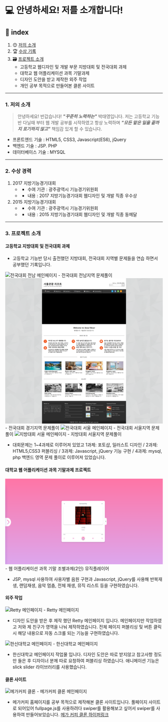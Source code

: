 # **💻 안녕하세요! 저를 소개합니다!**


## 📜 index
1. 😊 [저의 소개](#1-저의-소개)
2. 🏆 [수상 기록](#2-수상-기록)
3. 🗃️ [프로젝트 소개](#3-프로젝트-소개)
    - 고등학교 웹디자인 및 개발 부문 지방대회 및 전국대회 과제
    - 대학교 웹 어플리케이션 과목 기말과제
    - 디자인 도안을 받고 제작한 외주 작업
    - 개인 공부 목적으로 만들어본 클론 사이트
-----

### 1. 저의 소개

> 안녕하세요! 반갑습니다! ***"꾸준히 노력하는"*** 박태영입니다.
> 저는 고등학교 기능반 다닐때 부터 웹 개발 공부를 시작하였고 항상 노력하며 ***"모든 맡은 일을 끝까지 포기하지 않고"*** 책임감 있게 할 수 있습니다.   
- 프론트엔드 기술 : HTML5, CSS3, Javascript(ES6), jQuery
- 백엔드 기술 : JSP. PHP
- 데이터베이스 기술 : MYSQL

-----

### 2. 수상 경력

1. 2017 지방기능경기대회
    - * 수여 기관 : 광주광역시 기능경기위원회
    - * 내용 : 2017 지방기능경기대회 웹디자인 및 개발 직종 우수상
2. 2015 지방기능경기대회
    - * 수여 기관 : 광주광역시 기능경기위원회
    - * 내용 : 2015 지방기능경기대회 웹디자인 및 개발 직종 동메달

-----

### 3. 프로젝트 소개

#### 고등학교 지방대회 및 전국대회 과제

- 고등학교 기능반 당시 출전했던 지방대회, 전국대회 지역별 문제들을 연습 하면서 공부했던 기록입니다.

<img  src="images/전국대회(전남).png" alt="전국대회 전남 메인페이지" />
  - 전국대회 전남지역 문제풀이
<img  src="images/전국대회(경기).png" alt="전국대회 경기 메인페이지" />
  - 전국대회 경기지역 문제풀이
<img  src="images/전국대회(서울).png" alt="전국대회 서울 메인페이지" />
  - 전국대회 서울지역 문제풀이
<img  src="images/지방대회(서울).png" alt="지방대회 서울 메인페이지" />
  - 지방대회 서울지역 문제풀이

* 대회문제는 1~4과제로 이루어져 있었고 1과제: 포토샵, 일러스트 디자인 / 2과제: HTML5,CSS3 퍼블리싱 / 3과제:  Javascript, jQuery 기능 구현 / 4과제: mysql, php 백엔드 영역 문제 풀이로 이루어져 있었습니다.

#### 대학교 웹 어플리케이션 과목 기말과제 프로젝트
<img  src="images/뮤직플레이어 메인.png" alt="뮤직플레이어 메인페이지" />
 - 웹 어플리케이션 과목 기말 조별과제(2인) 뮤직플레이어

* JSP, mysql 사용하여 사용자별 음원 구현과 Javascript, jQuery를 사용해 반복재생, 랜덤재생, 음악 멈춤, 전체 재생, 뮤직 리스트 등을 구현하였습니다.

#### 외주 작업
<img  src="images/Retty.PNG" alt="Retty 메인페이지" />
 - Retty 메인페이지

* 디자인 도안을 받은 후 제작 했던 Retty 메인페이지 입니다. 메인페이지만 작업하였고 저와 제 친구가 영역을 나눠 제작하였습니다. 전체 페이지 퍼블리싱 및 버튼 클릭시 해당 내용으로 자동 스크롤 되는 기능을 구현하였습니다.

<img  src="images/한신대학교.png" alt="한신대학교 메인페이지">
 - 한신대학교 메인페이지

* 한신대학교 메인페이지 작업물 입니다. 디자인 도안은 따로 받지않고 참고사항 정도만 들은 후 디자이너 분께 따로 요청하여 퍼블리싱 하였습니다. 애니메이션 기능은 slick slider 라이브러리를 사용했습니다.

#### 클론 사이트
<img  src="images/메가커피 클론.png" alt="메가커피 클론">
 - 메가커피 클론 메인페이지

* 메가커피 홈페이지를 공부 목적으로 제작해본 클론 사이트입니다. 풀페이지 사이트로 되어있어 fullpage.js를 사용하려다 swiper를 활용해보고 싶어서 swiper를 사용하여 만들어보았습니다.
[메가 커피 클론 하이퍼링크](https://ety0412.github.io/mega-coffee.github.io)
